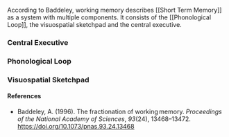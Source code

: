 According to Baddeley, working memory describes [[Short Term Memory]] as a system with multiple components. It consists of the [[Phonological Loop]], the visuospatial sketchpad and the central executive.
### Central Executive

### Phonological Loop

### Visuospatial Sketchpad
#### References
- Baddeley, A. (1996). The fractionation of working memory. _Proceedings of the National Academy of Sciences_, _93_(24), 13468–13472. https://doi.org/10.1073/pnas.93.24.13468